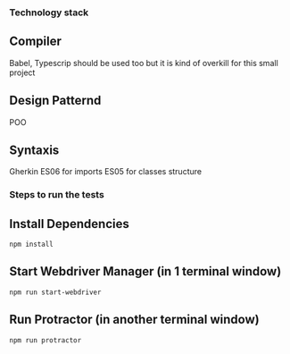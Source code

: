 ### Technology stack

## Compiler
Babel, Typescrip should be used too but it is kind of overkill for this small project

## Design Patternd
POO

## Syntaxis
Gherkin
ES06 for imports
ES05 for classes structure

### Steps to run the tests

## Install Dependencies

```
npm install
```

## Start Webdriver Manager (in 1 terminal window)

```
npm run start-webdriver
```


## Run Protractor (in another terminal window)

```
npm run protractor
```


